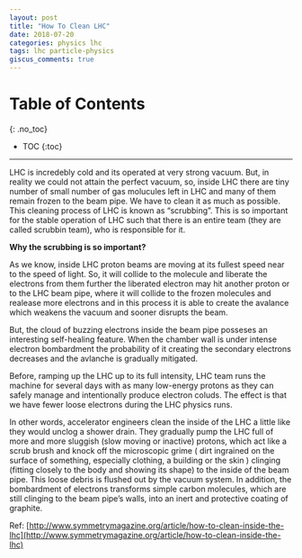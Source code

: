 ```yaml
---
layout: post
title: "How To Clean LHC"
date: 2018-07-20
categories: physics lhc
tags: lhc particle-physics
giscus_comments: true
---
```


# Table of Contents
{: .no_toc}

* TOC
{:toc}

------------------------------------

LHC is incredebly cold and its operated at very strong vacuum. But, in reality we could not attain the perfect vacuum, so, inside LHC there are tiny number of small number of gas molucules left in LHC and many of them remain frozen to the beam pipe. We have to clean it as much as possible. This cleaning process of LHC is known as “scrubbing”. This is so important for the stable operation of LHC such that there is an entire team (they are called scrubbin team), who is responsible for it.

**Why the scrubbing is so important?**

As we know, inside LHC proton beams are moving at its fullest speed near to the speed of light. So, it will collide to the molecule and liberate the electrons from them further the liberated electron may hit another proton or to the LHC beam pipe, where it will collide to the frozen molecules and realease more electrons and in this process it is able to create the avalance which weakens the vacuum and sooner disrupts the beam.

But, the cloud of buzzing electrons inside the beam pipe posseses an interesting self-healing feature. When the chamber wall is under intense electron bombardment the probability of it creating the secondary electrons decreases and the avlanche is gradually mitigated.

Before, ramping up the LHC up to its full intensity, LHC team runs the machine for several days with as many low-energy protons as they can safely manage and intentionally produce electron coluds. The effect is that we have fewer loose electrons during the LHC physics runs.

In other words, accelerator engineers clean the inside of the LHC a little like they would unclog a shower drain. They gradually pump the LHC full of more and more sluggish (slow moving or inactive) protons, which act like a scrub brush and knock off the microscopic grime ( dirt ingrained on the surface of something, especially clothing, a building or the skin ) clinging (fitting closely to the body and showing its shape) to the inside of the beam pipe. This loose debris is flushed out by the vacuum system. In addition, the bombardment of electrons transforms simple carbon molecules, which are still clinging to the beam pipe’s walls, into an inert and protective coating of graphite.

Ref: [http://www.symmetrymagazine.org/article/how-to-clean-inside-the-lhc](http://www.symmetrymagazine.org/article/how-to-clean-inside-the-lhc)
